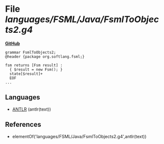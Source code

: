 # File _languages/FSML/Java/FsmlToObjects2.g4_
**[GitHub](https://github.com/softlang/yas/blob/master/languages/FSML/Java/FsmlToObjects2.g4)**
```
grammar FsmlToObjects2;
@header {package org.softlang.fsml;}

fsm returns [Fsm result] :
  { $result = new Fsm(); } 
  state[$result]+ 
  EOF
...
```

## Languages
* [ANTLR](../languages/ANTLR.md) (antlr(text))

## References
* elementOf('languages/FSML/Java/FsmlToObjects2.g4',antlr(text))
